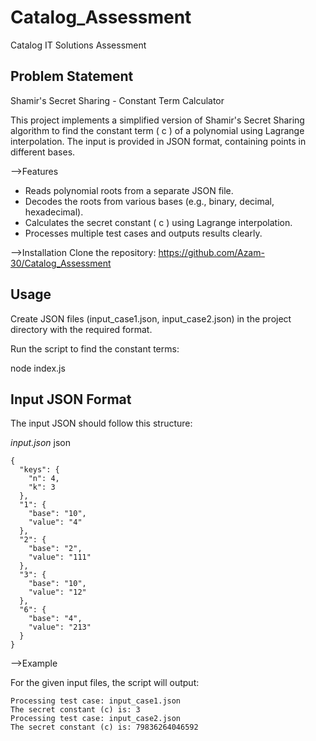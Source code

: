 # Catalog_Assessment
Catalog IT Solutions Assessment

## Problem Statement


Shamir's Secret Sharing - Constant Term Calculator

This project implements a simplified version of Shamir's Secret Sharing algorithm to find the constant term \( c \) of a polynomial using Lagrange interpolation. The input is provided in JSON format, containing points in different bases.

-->Features
- Reads polynomial roots from a separate JSON file.
- Decodes the roots from various bases (e.g., binary, decimal, hexadecimal).
- Calculates the secret constant \( c \) using Lagrange interpolation.
- Processes multiple test cases and outputs results clearly.

-->Installation
Clone the repository:
https://github.com/Azam-30/Catalog_Assessment


## Usage

Create JSON files (input_case1.json, input_case2.json) in the project directory with the required format.

Run the script to find the constant terms:

node index.js


## Input JSON Format

The input JSON should follow this structure:

*input.json*
json
```
{
  "keys": {
    "n": 4,
    "k": 3
  },
  "1": {
    "base": "10",
    "value": "4"
  },
  "2": {
    "base": "2",
    "value": "111"
  },
  "3": {
    "base": "10",
    "value": "12"
  },
  "6": {
    "base": "4",
    "value": "213"
  }
}
```


-->Example

For the given input files, the script will output:




```
Processing test case: input_case1.json
The secret constant (c) is: 3
Processing test case: input_case2.json
The secret constant (c) is: 79836264046592
